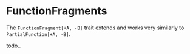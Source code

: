 # FunctionFragments
The `FunctionFragment[+A, -B]` trait extends and works very similarly to `PartialFunction[+A, -B]`.

todo..
